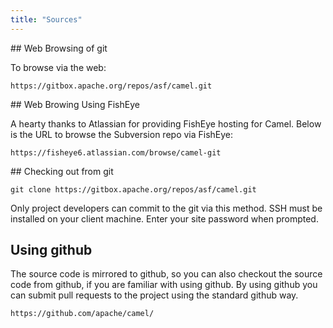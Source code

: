 ```yaml
---
title: "Sources"
---
```


## Web Browsing of git

To browse via the web:

```
https://gitbox.apache.org/repos/asf/camel.git
```

## Web Browing Using FishEye

A hearty thanks to Atlassian for providing FishEye hosting for Camel. Below is the URL to browse the Subversion repo via FishEye:

```
https://fisheye6.atlassian.com/browse/camel-git
```

## Checking out from git

```
git clone https://gitbox.apache.org/repos/asf/camel.git
```

Only project developers can commit to the git via this method. SSH must be installed on your client machine. Enter your site password when prompted.

## Using github

The source code is mirrored to github, so you can also checkout the source code from github, if you are familiar with using github. By using github you can submit pull requests to the project using the standard github way.

```
https://github.com/apache/camel/
```
